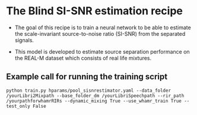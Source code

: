 # The Blind SI-SNR estimation recipe

* The goal of this recipe is to train a neural network to be able to estimate the scale-invariant source-to-noise ratio (SI-SNR) from the separated signals.

* This model is developed to estimate source separation performance on the REAL-M dataset which consists of real life mixtures.

## Example call for running the training script

```python train.py hparams/pool_sisnrestimator.yaml --data_folder /yourLibri2Mixpath --base_folder_dm /yourLibriSpeechpath --rir_path /yourpathforwhamrRIRs --dynamic_mixing True --use_whamr_train True --test_only False```
